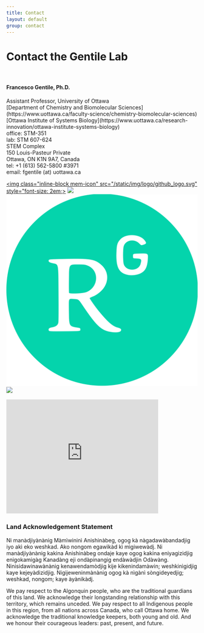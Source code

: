 ```yaml
---
title: Contact
layout: default
group: contact
---
```


# Contact the Gentile Lab
<br>
<div class="row">

<div class="col-md-5">

  <h4>Francesco Gentile, Ph.D.</h4>
  Assistant Professor, University of Ottawa<br>
  [Department of Chemistry and Biomolecular Sciences](https://www.uottawa.ca/faculty-science/chemistry-biomolecular-sciences)<br>
  [Ottawa Institute of Systems Biology](https://www.uottawa.ca/research-innovation/ottawa-institute-systems-biology)<br>
  office: STM-351<br>
  lab: STM 607-624<br>
  STEM Complex<br>
  150 Louis-Pasteur Private<br>
  Ottawa, ON K1N 9A7, Canada<br>
  tel: +1 (613) 562-5800 #3971<br>
  email: fgentile (at) uottawa.ca

<a href="https://github.com/gentile-lab"><img class="inline-block mem-icon" src="/static/img/logo/github_logo.svg" style="font-size: 2em;></a>
<a href="https://scholar.google.com/citations?user=Sm3NG60AAAAJ&hl=it"><img class="inline-block mem-icon" src="/static/img/logo/gscholar_logo.svg"></a>
<a href="https://www.researchgate.net/profile/Francesco-Gentile"><img class="inline-block mem-icon" src="/static/img/logo/rgate_logo.png"></a>
<a href="https://www.linkedin.com/in/francesco-gentile-513a9ba0/"><img class="inline-block mem-icon" src="/static/img/logo/linkedin_logo.svg"></a>

</div>

<div class="col-md-6">

<iframe src="https://www.google.com/maps/embed?pb=!1m18!1m12!1m3!1d2800.456072956571!2d-75.68328092391657!3d45.42030697107328!2m3!1f0!2f0!3f0!3m2!1i1024!2i768!4f13.1!3m3!1m2!1s0x4cce05b6ced05641%3A0x57a01c13e73f9079!2sSTEM%20Complex%20(STM)!5e0!3m2!1sen!2sca!4v1689975841667!5m2!1sen!2sca" width="400" height="300" style="border:0;" allowfullscreen="" loading="lazy" referrerpolicy="no-referrer-when-downgrade"></iframe><br>

</div>

### Land Acknowledgement Statement

Ni manàdjiyànànig Màmìwininì Anishinàbeg, ogog kà nàgadawàbandadjig iyo akì eko weshkad. Ako nongom egawìkàd kì mìgiwewàdj.
Ni manàdjiyànànig kakina Anishinàbeg ondaje kaye ogog kakina eniyagizidjig enigokamigàg Kanadàng eji ondàpinangig endàwàdjin Odàwàng.
Ninisidawinawànànig kenawendamòdjig kije kikenindamàwin; weshkinìgidjig kaye kejeyàdizidjig.
Nigijeweninmànànig ogog kà nìgànì sòngideyedjig; weshkad, nongom; kaye àyànikàdj.

We pay respect to the Algonquin people, who are the traditional guardians of this land. We acknowledge their longstanding relationship with this territory, which remains unceded. We pay respect to all Indigenous people in this region, from all nations across Canada, who call Ottawa home. We acknowledge the traditional knowledge keepers, both young and old. And we honour their courageous leaders: past, present, and future.
